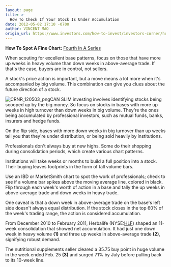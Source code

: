```yaml
---
layout: page
title: >-
  How To Check If Your Stock Is Under Accumulation
date: 2012-05-02 17:10 -0700
author: VINCENT MAO
origin_url: https://www.investors.com/how-to-invest/investors-corner/how-to-check-if-your-stock-is-under-accumulation/
---
```


**How To Spot A Fine Chart:** [Fourth In A Series](http://news.investors.com/specialreport/609681/201204301622/how-to-spot-a-fine-chart.aspx)

When scouting for excellent base patterns, focus on those that have more up weeks in heavy volume than down weeks in above-average trade. If that's the case, buyers are in control, not sellers.

A stock's price action is important, but a move means a lot more when it's accompanied by big volume. This combination can give you clues about the future direction of a stock.

![CRNR_120503_png](http://ibdcmsprod10/wp-content/uploads/2016/01/CRNR_120503_png.png)CAN SLIM investing involves identifying stocks being scooped up by the big money. So focus on stocks in bases with more up weeks in high turnover than down weeks in big volume. They're the ones being accumulated by professional investors, such as mutual funds, banks, insurers and hedge funds.

On the flip side, bases with more down weeks in big turnover than up weeks tell you that they're under distribution, or being sold heavily by institutions.

Professionals don't always buy at new highs. Some do their shopping during consolidation periods, which create various chart patterns.

Institutions will take weeks or months to build a full position into a stock. Their buying leaves footprints in the form of tall volume bars.

Use an IBD or MarketSmith chart to spot the work of professionals; check to see if a volume bar spikes above the moving average line, colored in black. Flip through each week's worth of action in a base and tally the up weeks in above-average trade and down weeks in heavy trade.

One caveat is that a down week in above-average trade on the base's left side doesn't always equal distribution. If the stock closes in the top 60% of the week's trading range, the action is considered accumulation.

From December 2010 to February 2011, Herbalife (NYSE:[HLF](http://research.investors.com/quotes/nyse-herbalife-ltd-hlf.htm)) shaped an 11-week consolidation that showed net accumulation. It had just one down week in heavy volume **(1)** and three up weeks in above-average trade **(2)**, signifying robust demand.

The nutritional supplements seller cleared a 35.75 buy point in huge volume in the week ended Feb. 25 **(3)** and surged 71% by July before pulling back to its 10-week line.
